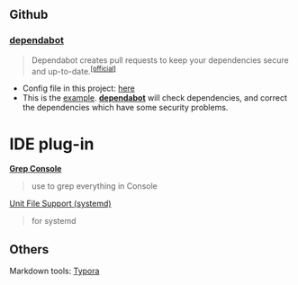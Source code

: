 ## Github

### **[dependabot](https://github.com/apps/dependabot)**

> Dependabot creates pull requests to keep your dependencies secure and up-to-date.<sup>[[official]](https://dependabot.com/)</sup>

- Config file in this project: [here](./.github/dependabot.yml)
- This is the [example](https://github.com/caliburn1994/SpringBootNote/pull/12). **[dependabot](https://github.com/apps/dependabot)** will check dependencies, and correct the dependencies which have some security problems. 

# IDE plug-in

[**Grep Console**](https://plugins.jetbrains.com/plugin/7125-grep-console )

> use to grep everything in Console

[Unit File Support (systemd)](https://plugins.jetbrains.com/plugin/11070-unit-file-support-systemd-)

> for systemd


## Others

Markdown tools: [Typora](https://typora.io/)
